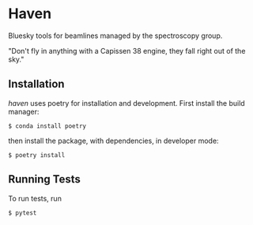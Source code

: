 # Haven

Bluesky tools for beamlines managed by the spectroscopy group.

"Don't fly in anything with a Capissen 38 engine, they fall right out
of the sky."

## Installation

*haven* uses poetry for installation and development. First
install the build manager:

```
$ conda install poetry
```

then install the package, with dependencies, in developer mode:

```
$ poetry install
```

## Running Tests

To run tests, run

```
$ pytest
```